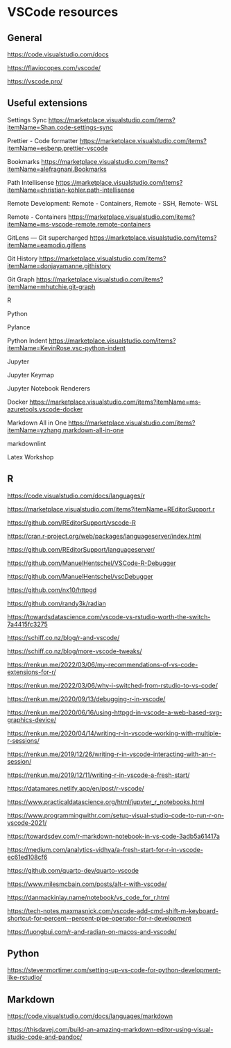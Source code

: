 # VSCode resources

## General

<https://code.visualstudio.com/docs>

<https://flaviocopes.com/vscode/>

<https://vscode.pro/>

## Useful extensions

Settings Sync <https://marketplace.visualstudio.com/items?itemName=Shan.code-settings-sync>

Prettier - Code formatter <https://marketplace.visualstudio.com/items?itemName=esbenp.prettier-vscode>

Bookmarks <https://marketplace.visualstudio.com/items?itemName=alefragnani.Bookmarks>

Path Intellisense <https://marketplace.visualstudio.com/items?itemName=christian-kohler.path-intellisense>

Remote Development: Remote - Containers, Remote - SSH, Remote- WSL

Remote - Containers <https://marketplace.visualstudio.com/items?itemName=ms-vscode-remote.remote-containers>

GitLens — Git supercharged <https://marketplace.visualstudio.com/items?itemName=eamodio.gitlens>

Git History <https://marketplace.visualstudio.com/items?itemName=donjayamanne.githistory>

Git Graph <https://marketplace.visualstudio.com/items?itemName=mhutchie.git-graph>

R

Python

Pylance

Python Indent <https://marketplace.visualstudio.com/items?itemName=KevinRose.vsc-python-indent>

Jupyter

Jupyter Keymap

Jupyter Notebook Renderers

Docker <https://marketplace.visualstudio.com/items?itemName=ms-azuretools.vscode-docker>

Markdown All in One <https://marketplace.visualstudio.com/items?itemName=yzhang.markdown-all-in-one>

markdownlint

Latex Workshop

## R

<https://code.visualstudio.com/docs/languages/r>

<https://marketplace.visualstudio.com/items?itemName=REditorSupport.r>

<https://github.com/REditorSupport/vscode-R>

<https://cran.r-project.org/web/packages/languageserver/index.html>

<https://github.com/REditorSupport/languageserver/>

<https://github.com/ManuelHentschel/VSCode-R-Debugger>

<https://github.com/ManuelHentschel/vscDebugger>

<https://github.com/nx10/httpgd>

<https://github.com/randy3k/radian>

<https://towardsdatascience.com/vscode-vs-rstudio-worth-the-switch-7a4415fc3275>

<https://schiff.co.nz/blog/r-and-vscode/>

<https://schiff.co.nz/blog/more-vscode-tweaks/>

<https://renkun.me/2022/03/06/my-recommendations-of-vs-code-extensions-for-r/>

<https://renkun.me/2022/03/06/why-i-switched-from-rstudio-to-vs-code/>

<https://renkun.me/2020/09/13/debugging-r-in-vscode/>

<https://renkun.me/2020/06/16/using-httpgd-in-vscode-a-web-based-svg-graphics-device/>

<https://renkun.me/2020/04/14/writing-r-in-vscode-working-with-multiple-r-sessions/>

<https://renkun.me/2019/12/26/writing-r-in-vscode-interacting-with-an-r-session/>

<https://renkun.me/2019/12/11/writing-r-in-vscode-a-fresh-start/>

<https://datamares.netlify.app/en/post/r-vscode/>

<https://www.practicaldatascience.org/html/jupyter_r_notebooks.html>

<https://www.programmingwithr.com/setup-visual-studio-code-to-run-r-on-vscode-2021/>

<https://towardsdev.com/r-markdown-notebook-in-vs-code-3adb5a61417a>

<https://medium.com/analytics-vidhya/a-fresh-start-for-r-in-vscode-ec61ed108cf6>

<https://github.com/quarto-dev/quarto-vscode>

<https://www.milesmcbain.com/posts/alt-r-with-vscode/>

<https://danmackinlay.name/notebook/vs_code_for_r.html>

<https://tech-notes.maxmasnick.com/vscode-add-cmd-shift-m-keyboard-shortcut-for-percent--percent-pipe-operator-for-r-development>

<https://luongbui.com/r-and-radian-on-macos-and-vscode/>

## Python

<https://stevenmortimer.com/setting-up-vs-code-for-python-development-like-rstudio/>

## Markdown

<https://code.visualstudio.com/docs/languages/markdown>

<https://thisdavej.com/build-an-amazing-markdown-editor-using-visual-studio-code-and-pandoc/>

